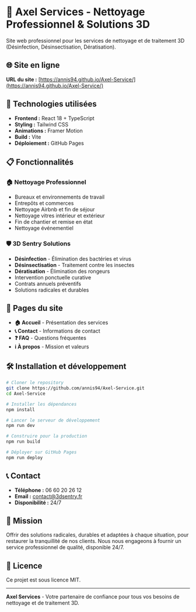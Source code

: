 # 🧹 Axel Services - Nettoyage Professionnel & Solutions 3D

Site web professionnel pour les services de nettoyage et de traitement 3D (Désinfection, Désinsectisation, Dératisation).

## 🌐 Site en ligne

**URL du site :** [https://annis94.github.io/Axel-Service/](https://annis94.github.io/Axel-Service/)

## 🚀 Technologies utilisées

- **Frontend :** React 18 + TypeScript
- **Styling :** Tailwind CSS
- **Animations :** Framer Motion
- **Build :** Vite
- **Déploiement :** GitHub Pages

## 📋 Fonctionnalités

### 🏠 Nettoyage Professionnel
- Bureaux et environnements de travail
- Entrepôts et commerces
- Nettoyage Airbnb et fin de séjour
- Nettoyage vitres intérieur et extérieur
- Fin de chantier et remise en état
- Nettoyage événementiel

### 🛡️ 3D Sentry Solutions
- **Désinfection** - Élimination des bactéries et virus
- **Désinsectisation** - Traitement contre les insectes
- **Dératisation** - Élimination des rongeurs
- Intervention ponctuelle curative
- Contrats annuels préventifs
- Solutions radicales et durables

## 📱 Pages du site

- **🏠 Accueil** - Présentation des services
- **📞 Contact** - Informations de contact
- **❓ FAQ** - Questions fréquentes
- **ℹ️ À propos** - Mission et valeurs

## 🛠️ Installation et développement

```bash
# Cloner le repository
git clone https://github.com/annis94/Axel-Service.git
cd Axel-Service

# Installer les dépendances
npm install

# Lancer le serveur de développement
npm run dev

# Construire pour la production
npm run build

# Déployer sur GitHub Pages
npm run deploy
```

## 📞 Contact

- **Téléphone :** 06 60 20 26 12
- **Email :** contact@3dsentry.fr
- **Disponibilité :** 24/7

## 🎯 Mission

Offrir des solutions radicales, durables et adaptées à chaque situation, pour restaurer la tranquillité de nos clients. Nous nous engageons à fournir un service professionnel de qualité, disponible 24/7.

## 📄 Licence

Ce projet est sous licence MIT.

---

**Axel Services** - Votre partenaire de confiance pour tous vos besoins de nettoyage et de traitement 3D. 